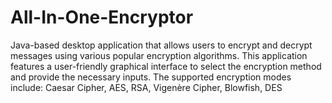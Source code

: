# All-In-One-Encryptor
Java-based desktop application that allows users to encrypt and decrypt messages using various popular encryption algorithms. This application features a user-friendly graphical interface to select the encryption method and provide the necessary inputs. The supported encryption modes include: Caesar Cipher, AES, RSA, Vigenère Cipher, Blowfish, DES
